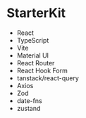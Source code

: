 # StarterKit

- React
- TypeScript
- Vite
- Material UI
- React Router
- React Hook Form
- tanstack/react-query
- Axios
- Zod
- date-fns
- zustand

